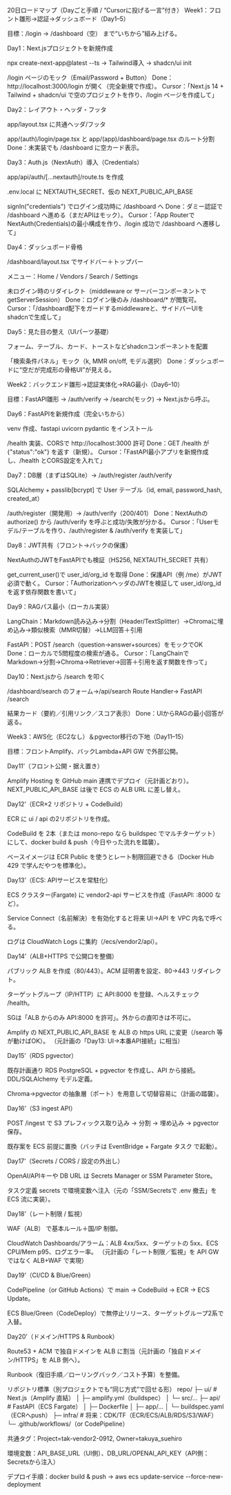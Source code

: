 20日ロードマップ（Dayごと手順 / “Cursorに投げる一言”付き）
Week1：フロント雛形→認証→ダッシュボード（Day1–5）

目標：/login → /dashboard（空） まで“いちから”組み上げる。

Day1：Next.jsプロジェクトを新規作成

npx create-next-app@latest --ts → Tailwind導入 → shadcn/ui init

/login ページのモック（Email/Password + Button）
Done：http://localhost:3000/login が開く（完全新規で作成）。
Cursor：「Next.js 14 + Tailwind + shadcn/ui で空のプロジェクトを作り、/login ページを作成して」

Day2：レイアウト・ヘッダ・フッタ

app/layout.tsx に共通ヘッダ/フッタ

app/(auth)/login/page.tsx と app/(app)/dashboard/page.tsx のルート分割
Done：未実装でも /dashboard に空カード表示。

Day3：Auth.js（NextAuth）導入（Credentials）

app/api/auth/[...nextauth]/route.ts を作成

.env.local に NEXTAUTH_SECRET、仮の NEXT_PUBLIC_API_BASE

signIn("credentials") でログイン成功時に /dashboard へ
Done：ダミー認証で /dashboard へ進める（まだAPIはモック）。
Cursor：「App RouterでNextAuth(Credentials)の最小構成を作り、/login 成功で /dashboard へ遷移して」

Day4：ダッシュボード骨格

/dashboard/layout.tsx でサイドバー＋トップバー

メニュー：Home / Vendors / Search / Settings

未ログイン時のリダイレクト（middleware or サーバーコンポーネントで getServerSession）
Done：ログイン後のみ /dashboard/* が閲覧可。
Cursor：「/dashboard配下をガードするmiddlewareと、サイドバーUIをshadcnで生成して」

Day5：見た目の整え（UIパーツ基礎）

フォーム、テーブル、カード、トーストなどshadcnコンポーネントを配置

「検索条件パネル」モック（k, MMR on/off, モデル選択）
Done：ダッシュボードに“空だが完成形の骨格UI”が見える。

Week2：バックエンド雛形→認証実体化→RAG最小（Day6–10）

目標：FastAPI雛形 → /auth/verify → /search(モック) → Next.jsから呼ぶ。

Day6：FastAPIを新規作成（完全いちから）

venv 作成、fastapi uvicorn pydantic をインストール

/health 実装、CORSで http://localhost:3000 許可
Done：GET /health が {"status":"ok"} を返す（新規）。
Cursor：「FastAPI最小アプリを新規作成し、/health とCORS設定を入れて」

Day7：DB層（まずはSQLite）→ /auth/register /auth/verify

SQLAlchemy + passlib[bcrypt] で User テーブル（id, email, password_hash, created_at）

/auth/register（開発用）→ /auth/verify（200/401）
Done：NextAuthの authorize() から /auth/verify を呼ぶと成功/失敗が分かる。
Cursor：「Userモデル/テーブルを作り、/auth/register & /auth/verify を実装して」

Day8：JWT共有（フロント→バックの保護）

NextAuthのJWTをFastAPIでも検証（HS256, NEXTAUTH_SECRET 共有）

get_current_user()で user_id/org_id を取得
Done：保護API（例 /me）がJWT必須で動く。
Cursor：「AuthorizationヘッダのJWTを検証して user_id/org_id を返す依存関数を書いて」

Day9：RAGパス最小（ローカル実装）

LangChain：Markdown読み込み→分割（Header/TextSplitter）→Chromaに埋め込み→類似検索（MMR切替）→LLM回答＋引用

FastAPI：POST /search（question→answer+sources）をモックでOK
Done：ローカルで5問程度の検索が通る。
Cursor：「LangChainでMarkdown→分割→Chroma→Retriever→回答＋引用を返す関数を作って」

Day10：Next.jsから /search を叩く

/dashboard/search のフォーム→/api/search Route Handler→ FastAPI /search

結果カード（要約／引用リンク／スコア表示）
Done：UIからRAGの最小回答が返る。

Week3：AWS化（EC2なし）＆pgvector移行の下地（Day11–15）

目標：フロントAmplify、バックLambda+API GW で外部公開。

Day11’（フロント公開・据え置き）

Amplify Hosting を GitHub main 連携でデプロイ（元計画どおり）。
NEXT_PUBLIC_API_BASE は後で ECS の ALB URL に差し替え。

Day12’（ECR×2 リポジトリ + CodeBuild）

ECR に ui / api の2リポジトリを作成。

CodeBuild を 2本（または mono-repo なら buildspec でマルチターゲット）にして、docker build & push（今日やった流れを踏襲）。

ベースイメージは ECR Public を使うとレート制限回避できる（Docker Hub 429 で学んだやつを標準化）。

Day13’（ECS: APIサービスを常駐化）

ECS クラスター(Fargate) に vendor2-api サービスを作成（FastAPI: :8000 など）。

Service Connect（名前解決）を有効化すると将来 UI→API を VPC 内名で呼べる。

ログは CloudWatch Logs に集約（/ecs/vendor2/api）。

Day14’（ALB+HTTPS で公開口を整備）

パブリック ALB を作成（80/443）。ACM 証明書を設定、80→443 リダイレクト。

ターゲットグループ（IP/HTTP）に API:8000 を登録、ヘルスチェック /health。

SGは「ALB からのみ API:8000 を許可」。外からの直叩きは不可に。

Amplify の NEXT_PUBLIC_API_BASE を ALB の https URL に変更（/search 等が動けばOK）。
（元計画の「Day13: UI→本番API接続」に相当）

Day15’（RDS pgvector）

既存計画通り RDS PostgreSQL + pgvector を作成し、API から接続。DDL/SQLAlchemy モデル定義。

Chroma→pgvector の抽象層（ポート）を用意して切替容易に（計画の踏襲）。

Day16’（S3 ingest API）

POST /ingest で S3 プレフィックス取り込み → 分割 → 埋め込み → pgvector 保存。

既存案を ECS 前提に置換（バッチは EventBridge + Fargate タスク で起動）。

Day17’（Secrets / CORS / 設定の外出し）

OpenAI/APIキーや DB URL は Secrets Manager or SSM Parameter Store。

タスク定義 secrets で環境変数へ注入（元の「SSM/Secretsで .env 撤去」を ECS 流に実装）。

Day18’（レート制限 / 監視）

WAF（ALB） で基本ルール＋国/IP 制御。

CloudWatch Dashboards/アラーム：ALB 4xx/5xx、ターゲットの 5xx、ECS CPU/Mem p95、ログエラー率。
（元計画の「レート制限／監視」を API GW ではなく ALB+WAF で実現）

Day19’（CI/CD & Blue/Green）

CodePipeline（or GitHub Actions）で main → CodeBuild → ECR → ECS Update。

ECS Blue/Green（CodeDeploy）で無停止リリース、ターゲットグループ2系で入替。

Day20’（ドメイン/HTTPS & Runbook）

Route53 + ACM で独自ドメインを ALB に割当（元計画の「独自ドメイン/HTTPS」を ALB 側へ）。

Runbook（復旧手順／ローリングバック／コスト予算）を整備。

リポジトリ標準（別プロジェクトでも“同じ方式”で回せる形）
repo/
├─ ui/          # Next.js（Amplify 直結）
│  ├─ amplify.yml（buildspec）
│  └─ src/...
├─ api/         # FastAPI（ECS Fargate）
│  ├─ Dockerfile
│  ├─ app/...
│  └─ buildspec.yaml（ECRへpush）
├─ infra/       # 将来：CDK/TF（ECR/ECS/ALB/RDS/S3/WAF）
└─ .github/workflows/（or CodePipeline）


共通タグ：Project=tak-vendor2-0912, Owner=takuya_suehiro

環境変数：API_BASE_URL（UI側）、DB_URL/OPENAI_API_KEY（API側：Secretsから注入）

デプロイ手順：docker build & push → aws ecs update-service --force-new-deployment